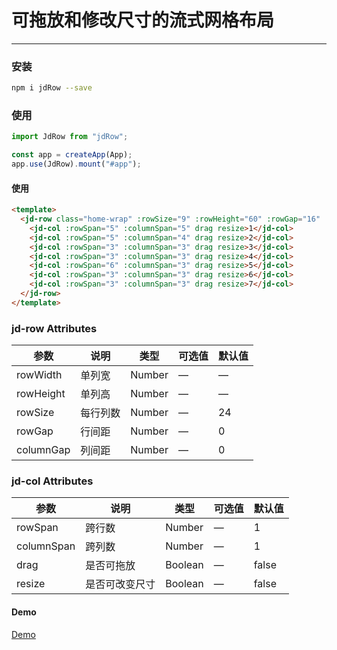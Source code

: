 可拖放和修改尺寸的流式网格布局
===========================
-------------------------------

### 安装
```bash
npm i jdRow --save
```

### 使用
```javascript
import JdRow from "jdRow";

const app = createApp(App);
app.use(JdRow).mount("#app");
```

#### 使用
```html
<template>
  <jd-row class="home-wrap" :rowSize="9" :rowHeight="60" :rowGap="16" :columnGap="16">
    <jd-col :rowSpan="5" :columnSpan="5" drag resize>1</jd-col>
    <jd-col :rowSpan="5" :columnSpan="4" drag resize>2</jd-col>
    <jd-col :rowSpan="3" :columnSpan="3" drag resize>3</jd-col>
    <jd-col :rowSpan="3" :columnSpan="3" drag resize>4</jd-col>
    <jd-col :rowSpan="6" :columnSpan="3" drag resize>5</jd-col>
    <jd-col :rowSpan="3" :columnSpan="3" drag resize>6</jd-col>
    <jd-col :rowSpan="3" :columnSpan="3" drag resize>7</jd-col>
  </jd-row>
</template>
```


### jd-row Attributes
| 参数      | 说明    | 类型      | 可选值       | 默认值   |
|---------- |-------- |---------- |-------------  |-------- |
| rowWidth  | 单列宽   | Number   |      —         |   —     |
| rowHeight | 单列高   | Number   |      —         |   —     |
| rowSize   | 每行列数 | Number   |      —         |   24    |
| rowGap    | 行间距   | Number   |      —         |   0     |
| columnGap | 列间距   | Number   |      —         |   0     |

### jd-col Attributes
| 参数      | 说明    | 类型      | 可选值       | 默认值   |
|---------- |-------- |---------- |-------------  |-------- |
| rowSpan   | 跨行数        | Number  |      —     |   1     |
| columnSpan| 跨列数        | Number  |      —     |   1     |
| drag      | 是否可拖放    | Boolean |      —     |   false  |
| resize    | 是否可改变尺寸 | Boolean |      —     |   false |

#### Demo
[Demo](https://flicat.github.io/JdRow/)
